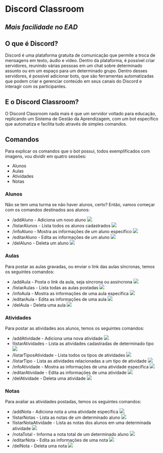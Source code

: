 # Discord Classroom
## _Mais facilidade no EAD_

## O que é Discord?
Discord é uma plataforma gratuita de comunicação que permite a troca de mensagens em texto, áudio e vídeo. Dentro da plataforma, é possível criar servidores, reunindo várias pessoas em um chat sobre determinado assunto ou em um espaço para um determinado grupo. Dentro desses servidores, é possível adicionar bots, que são ferramentas automatizadas que podem criar e gerenciar conteúdo em seus canais do Discord e interagir com os participantes.

## E o Discord Classroom?
O Discord Classroom nada mais é que um servidor voltado para educação, replicando um Sistema de Gestão da Aprendizagem, com um bot específico que automatiza e facilita tudo através de simples comandos.

## Comandos
Para explicar os comandos que o bot possui, todos exemplificados com imagens, vou dividir em quatro sessões:
- Alunos
- Aulas
- Atividades
- Notas

### Alunos
Não se tem uma turma se não haver alunos, certo? Então, vamos começar com os comandos destinados aos alunos:
- /addAluno - Adiciona um novo aluno
![](https://imgur.com/gHan9kU.png)
- /listarAlunos - Lista todos os alunos cadastrados
![](https://imgur.com/hJyckAC.png)
- /infoAluno - Mostra as informações de um aluno específico
![](https://imgur.com/u1yiQu0.png)
- /editarAluno - Edita as informações de um aluno
![](https://imgur.com/KcLekO8.png)
- /delAluno - Deleta um aluno
![](https://imgur.com/yF7IKZi.png)

### Aulas
Para postar as aulas gravadas, ou enviar o link das aulas síncronas, temos os seguintes comandos:
- /addAula - Posta o link da aula, seja síncrona ou assíncrona
![](https://imgur.com/NRUMWMz.png)
- /listarAulas - Lista todas as aulas postadas
![](https://imgur.com/wKt7UJA.png)
- /infoAula - Mostra as informações de uma aula específica
![](https://imgur.com/0bTnaC5.png)
- /editarAula - Edita as informações de uma aula
![](https://imgur.com/jDZYVg1.png)
- /delAula - Deleta uma aula
![](https://imgur.com/wKcwPvB.png)

### Atividades
Para postar as atividades aos alunos, temos os seguintes comandos:
- /addAtividade - Adiciona uma nova atividade
![](https://imgur.com/HtQQA83.png)
- !listarAtividades - Lista as atividades cadastradas de determinado tipo
![](https://imgur.com/1nz9cPO.png)
- /listarTiposAtividade - Lista todos os tipos de atividades
![](https://imgur.com/hmqE1zn.png)
- /listarTipo - Lista as atividades relacionadas a um tipo de atividade
![](https://imgur.com/ojQRXAA.png)
- /infoAtividade - Mostra as informações de uma atividade específica
![](https://imgur.com/JdbmyRc.png)
- /editarAtividade - Edita as informações de uma atividade
![](https://imgur.com/oR9Eurh.png)
- /delAtividade - Deleta uma atividade
![](https://imgur.com/kQewiBV.png)

### Notas
Para avaliar as atividades postadas, temos os seguintes comandos:
- /addNota - Adiciona nota a uma atividade específica
![](https://imgur.com/MDedPQd.png)
- !listarNotas - Lista as notas de um determinado aluno
![](https://imgur.com/WLG9B1Y.png)
- !listarNotaAtividade - Lista as notas dos alunos em uma determinada atividade
![](https://imgur.com/0sCf8C4.png)
- /notaTotal - Informa a nota total de um determinado aluno
![](https://imgur.com/UUJYdKr.png)
- /editarNota - Edita as informações de uma nota
![](https://imgur.com/41VfuLn.png)
- /delNota - Deleta uma nota
![](https://imgur.com/GLK4FuK.png)

